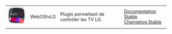 | | | | |
|--- | --- | --- | ---|
|<img src="../images/WebOStvLG_icon.png" width="100" />|WebOStvLG|Plugin permettant de contrôler les TV LG. |[Documentation Stable](WebOStvLG/index.md)<br/>[Changelog Stable](WebOStvLG/changelog.md)|
